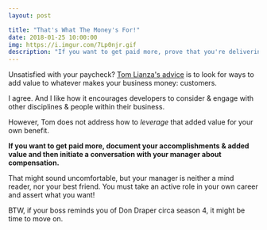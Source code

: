 ```yaml
---
layout: post

title: "That's What The Money's For!"
date: 2018-01-25 10:00:00
img: https://i.imgur.com/7Lp0njr.gif
description: "If you want to get paid more, prove that you're delivering value"
---
```


Unsatisfied with your paycheck? [Tom Lianza's advice](https://lianza.org/blog/2018/01/21/fellow-engineers-this-is-where-your-money-comes-from/) is to look for ways to add value to whatever makes your business money: customers.

I agree. And I like how it encourages developers to consider & engage with other disciplines & people within their business.

However, Tom does not address how to _leverage_ that added value for your own benefit.

**If you want to get paid more, document your accomplishments & added value and then initiate a conversation with your manager about compensation.**

That might sound uncomfortable, but your manager is neither a mind reader, nor your best friend. You must take an active role in your own career and assert what you want!

BTW, if your boss reminds you of Don Draper circa season 4, it might be time to move on.